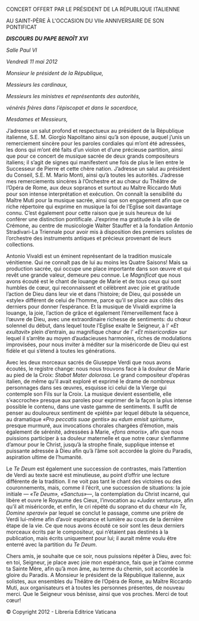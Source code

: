 CONCERT OFFERT PAR LE PRÉSIDENT DE LA RÉPUBLIQUE ITALIENNE

AU SAINT-PÈRE À L'OCCASION DU VIIe ANNIVERSAIRE DE SON PONTIFICAT

***DISCOURS*** ***DU PAPE BENOÎT XVI***

*Salle Paul VI*

*Vendredi 11 mai 2012*

*Monsieur le président de la République,*

*Messieurs les* *cardinaux,*

*Messieurs les ministres et représentants des* *autorités,*

*vénérés frères dans l’épiscopat et dans le sacerdoce,*

*Mesdames et Messieurs,*

J’adresse un salut profond et respectueux au président de la République italienne, S.E. M. Giorgio Napolitano ainsi qu’à son épouse, auquel j’unis un remerciement sincère pour les paroles cordiales qui m’ont été adressées, les dons qui m’ont été faits d’un violon et d’une précieuse partition, ainsi que pour ce concert de musique sacrée de deux grands compositeurs italiens; il s’agit de signes qui manifestent une fois de plus le lien entre le Successeur de Pierre et cette chère nation. J’adresse un salut au président du Conseil, S.E. M. Mario Monti, ainsi qu’à toutes les autorités. J’adresse mes remerciements sincères à l’Orchestre et au chœur du Théâtre de l’Opéra de Rome, aux deux sopranos et surtout au Maître Riccardo Muti pour son intense interprétation et exécution. On connaît la sensibilité du Maître Muti pour la musique sacrée, ainsi que son engagement afin que ce riche répertoire qui exprime en musique la foi de l’Eglise soit davantage connu. C’est également pour cette raison que je suis heureux de lui conférer une distinction pontificale. J’exprime ma gratitude à la ville de Crémone, au centre de musicologie Walter Stauffer et à la fondation Antonio Stradivari-La Triennale pour avoir mis à disposition des premiers solistes de l’orchestre des instruments antiques et précieux provenant de leurs collections.

Antonio Vivaldi est un éminent représentant de la tradition musicale vénitienne. Qui ne connaît pas de lui au moins les Quatre Saisons! Mais sa production sacrée, qui occupe une place importante dans son œuvre et qui revêt une grande valeur, demeure peu connue. Le *Magnificat* que nous avons écouté est le chant de louange de Marie et de tous ceux qui sont humbles de cœur, qui reconnaissent et célèbrent avec joie et gratitude l’action de Dieu dans leur vie et dans l’histoire; de Dieu, qui possède un «style» différent de celui de l’homme, parce qu’il se place aux côtés des derniers pour donner l’espérance. Et la musique de Vivaldi exprime la louange, la joie, l’action de grâce et également l’émerveillement face à l’œuvre de Dieu, avec une extraordinaire richesse de sentiments: du chœur solennel du début, dans lequel toute l’Eglise exalte le Seigneur, à l’ *«Et exultavit»* plein d’entrain, au magnifique chœur de l’ *«Et misericordia»* sur lequel il s’arrête au moyen d’audacieuses harmonies, riches de modulations improvisées, pour nous inviter à méditer sur la miséricorde de Dieu qui est fidèle et qui s’étend à toutes les générations.

Avec les deux morceaux sacrés de Giuseppe Verdi que nous avons écoutés, le registre change: nous nous trouvons face à la douleur de Marie au pied de la Croix: *Stabat Mater dolorosa.* Le grand compositeur d’opéras italien, de même qu’il avait exploré et exprimé le drame de nombreux personnages dans ses œuvres, esquisse ici celui de la Vierge qui contemple son Fils sur la Croix. La musique devient essentielle, elle s’«accroche» presque aux paroles pour exprimer de la façon la plus intense possible le contenu, dans une vaste gamme de sentiments. Il suffit de penser au douloureux sentiment de «piété» par lequel débute la séquence, au dramatique *«Pro peccatis suae gentis»* au *«dum emisit spiritum»*, presque murmuré, aux invocations chorales chargées d’émotion, mais également de sérénité, adressées à Marie, *«fons amoris»*, afin que nous puissions participer à sa douleur maternelle et que notre cœur s’enflamme d’amour pour le Christ, jusqu’à la strophe finale, supplique intense et puissante adressée à Dieu afin qu’à l’âme soit accordée la gloire du Paradis, aspiration ultime de l’humanité.

Le *Te Deum* est également une succession de contrastes, mais l’attention de Verdi au texte sacré est minutieuse, au point d’offrir une lecture différente de la tradition. Il ne voit pas tant le chant des victoires ou des couronnements, mais, comme il l’écrit, une succession de situations: la joie initiale — *«Te Deum», «Sanctus»*—, la contemplation du Christ incarné, qui libère et ouvre le Royaume des Cieux, l’invocation au *«Judex venturus»,* afin qu’il ait miséricorde, et enfin, le cri répété du soprano et du chœur *«In Te, Domine speravi»* par lequel se conclut le passage, comme une prière de Verdi lui-même afin d’avoir espérance et lumière au cours de la dernière étape de la vie. Ce que nous avons écouté ce soir sont les deux derniers morceaux écrits par le compositeur, qui n’étaient pas destinés à la publication, mais écrits uniquement pour lui; il aurait même voulu être enterré avec la partition du *Te Deum*.

Chers amis, je souhaite que ce soir, nous puissions répéter à Dieu, avec foi: en toi, Seigneur, je place avec joie mon espérance, fais que je t’aime comme ta Sainte Mère, afin qu’à mon âme, au terme du chemin, soit accordée la gloire du Paradis. A Monsieur le président de la République italienne, aux solistes, aux ensembles du Théâtre de l’Opéra de Rome, au Maître Riccardo Muti, aux organisateurs et à toutes les personnes présentes, de nouveau merci. Que le Seigneur vous bénisse, ainsi que vos proches. Merci de tout cœur!

© Copyright 2012 - Libreria Editrice Vaticana
